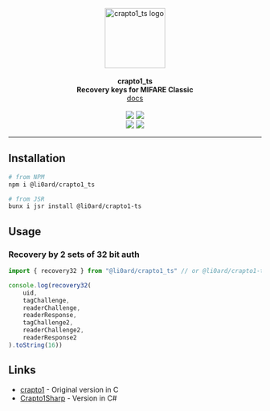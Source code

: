 <p align="center">
    <a href="https://github.com/li0ard/crapto1_ts/">
        <img src="https://habrastorage.org/webt/oa/wp/he/oawpheo7_bxovldfonmolqcgij4.png" alt="crapto1_ts logo" title="crapto1_ts" width="120" /><br>
    </a><br>
    <b>crapto1_ts</b><br>
    <b>Recovery keys for MIFARE Classic</b>
    <br>
    <a href="https://li0ard.is-cool.dev/crapto1_ts">docs</a>
    <br><br>
    <a href="https://github.com/li0ard/crapto1_ts/actions/workflows/test.yml"><img src="https://github.com/li0ard/crapto1_ts/actions/workflows/test.yml/badge.svg" /></a>
    <a href="https://github.com/li0ard/crapto1_ts/blob/main/LICENSE"><img src="https://img.shields.io/github/license/li0ard/crapto1_ts" /></a>
    <br>
    <a href="https://npmjs.com/package/@li0ard/crapto1_ts"><img src="https://img.shields.io/npm/v/@li0ard/crapto1_ts" /></a>
    <a href="https://jsr.io/@li0ard/crapto1-ts"><img src="https://jsr.io/badges/@li0ard/crapto1-ts" /></a>
    <br>
    <hr>
</p>

## Installation

```bash
# from NPM
npm i @li0ard/crapto1_ts

# from JSR
bunx i jsr install @li0ard/crapto1-ts
```

## Usage

### Recovery by 2 sets of 32 bit auth
```ts
import { recovery32 } from "@li0ard/crapto1_ts" // or @li0ard/crapto1-ts

console.log(recovery32(
    uid,
    tagChallenge,
    readerChallenge,
    readerResponse,
    tagChallenge2,
    readerChallenge2,
    readerResponse2
).toString(16))
```

## Links
- [crapto1](https://github.com/li0ard/crapto1) - Original version in C
- [Crapto1Sharp](https://github.com/kgamecarter/Crapto1Sharp) - Version in C#